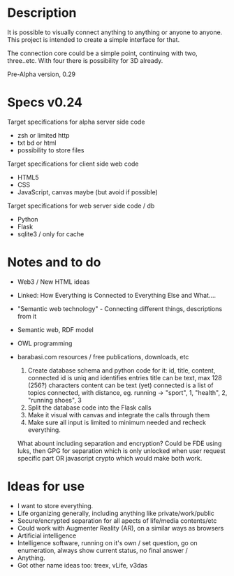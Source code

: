 
Description
=======
It is possible to visually connect anything to anything or anyone to anyone. This project is intended to create a simple interface for that.

The connection core could be a simple point, continuing with two, three..etc. With four there is possibility for 3D already.

Pre-Alpha version, 0.29


Specs v0.24
=======

Target specifications for alpha server side code
  - zsh or limited http
  - txt bd or html
  - possibility to store files

Target specifications for client side web code
  - HTML5
  - CSS
  - JavaScript, canvas maybe (but avoid if possible)

Target specifications for web server side code / db
  - Python
  - Flask
  - sqlite3 / only for cache


Notes and to do
=======

- Web3 / New HTML ideas
- Linked: How Everything is Connected to Everything Else and What....
- "Semantic web technology" - Connecting different things, descriptions from it
- Semantic web, RDF model
- OWL programming
- barabasi.com resources / free publications, downloads, etc

  1. Create database schema and python code for it:  id, title, content, connected
      id is uniq and identifies entries
      title can be text, max 128 (256?) characters
      content can be text (yet)
      connected is a list of topics connected, with distance, eg. running -> "sport", 1, "health", 2, "running shoes", 3
  2. Split the database code into the Flask calls
  3. Make it visual with canvas and integrate the calls through them
  4. Make sure all input is limited to minimum needed and recheck everything.
  
  What abount including separation and encryption? Could be FDE using luks, then GPG for separation which is only unlocked when user request specific part OR javascript crypto which would make both work.


Ideas for use
=======
  - I want to store everything.
  - Life organizing generally, including anything like private/work/public
  - Secure/encrypted separation for all apects of life/media contents/etc
  - Could work with Augmenter Reality (AR), on a similar ways as browsers
  - Artificial intelligence
  - Intelligence software, running on it's own / set question, go on enumeration, always show current status, no final answer /
  - Anything.
  - Got other name ideas too: treex, vLife, v3das
